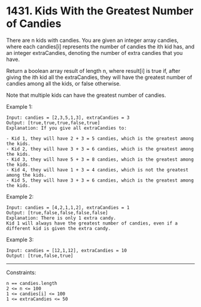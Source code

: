 # 1431. Kids With the Greatest Number of Candies

There are n kids with candies. You are given an integer array candies, where each candies[i] represents the number of candies the ith kid has, and an integer extraCandies, denoting the number of extra candies that you have.

Return a boolean array result of length n, where result[i] is true if, after giving the ith kid all the extraCandies, they will have the greatest number of candies among all the kids, or false otherwise.

Note that multiple kids can have the greatest number of candies.

Example 1:

    Input: candies = [2,3,5,1,3], extraCandies = 3
    Output: [true,true,true,false,true]
    Explanation: If you give all extraCandies to:

    - Kid 1, they will have 2 + 3 = 5 candies, which is the greatest among the kids.
    - Kid 2, they will have 3 + 3 = 6 candies, which is the greatest among the kids.
    - Kid 3, they will have 5 + 3 = 8 candies, which is the greatest among the kids.
    - Kid 4, they will have 1 + 3 = 4 candies, which is not the greatest among the kids.
    - Kid 5, they will have 3 + 3 = 6 candies, which is the greatest among the kids.

Example 2:

    Input: candies = [4,2,1,1,2], extraCandies = 1
    Output: [true,false,false,false,false]
    Explanation: There is only 1 extra candy.
    Kid 1 will always have the greatest number of candies, even if a different kid is given the extra candy.

Example 3:

    Input: candies = [12,1,12], extraCandies = 10
    Output: [true,false,true]

<hr/>

Constraints:

    n == candies.length
    2 <= n <= 100
    1 <= candies[i] <= 100
    1 <= extraCandies <= 50
